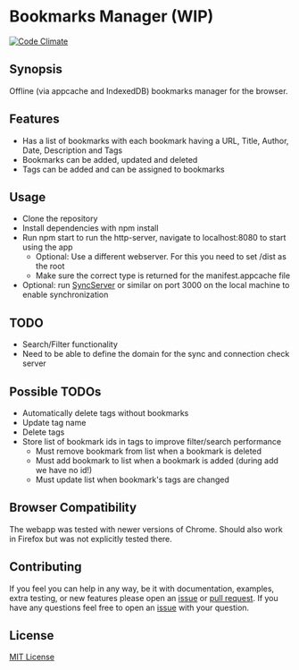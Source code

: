 # Bookmarks Manager (WIP)

[![Code Climate](https://codeclimate.com/github/nponiros/bookmarks_manager/badges/gpa.svg)](https://codeclimate.com/github/nponiros/bookmarks_manager)

## Synopsis

Offline (via appcache and IndexedDB) bookmarks manager for the browser.

## Features

* Has a list of bookmarks with each bookmark having a URL, Title, Author, Date, Description and Tags
* Bookmarks can be added, updated and deleted
* Tags can be added and can be assigned to bookmarks

## Usage

* Clone the repository
* Install dependencies with npm install
* Run npm start to run the http-server, navigate to localhost:8080 to start using the app
  * Optional: Use a different webserver. For this you need to set /dist as the root
  * Make sure the correct type is returned for the manifest.appcache file
* Optional: run [SyncServer](https://github.com/nponiros/sync_server) or similar on port 3000 on the local machine to enable synchronization

## TODO

* Search/Filter functionality
* Need to be able to define the domain for the sync and connection check server

## Possible TODOs

* Automatically delete tags without bookmarks
* Update tag name
* Delete tags
* Store list of bookmark ids in tags to improve filter/search performance
  * Must remove bookmark from list when a bookmark is deleted
  * Must add bookmark to list when a bookmark is added (during add we have no id!)
  * Must update list when bookmark's tags are changed

## Browser Compatibility

The webapp was tested with newer versions of Chrome. Should also work in Firefox but was not explicitly tested there.

## Contributing

If you feel you can help in any way, be it with documentation, examples, extra testing, or new features please open an [issue](https://github.com/nponiros/bookmarks_manager/issues) or [pull request](https://github.com/nponiros/bookmarks_manager/pulls).
If you have any questions feel free to open an [issue](https://github.com/nponiros/bookmarks_manager/issues) with your question.

## License
[MIT License](./LICENSE)
